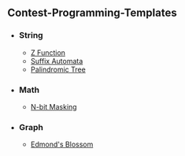 ## Contest-Programming-Templates
- ### String
  * [Z Function](https://github.com/SakibulMowla/Contest-Programming-Templates/blob/master/Z%20Function.cpp)
  * [Suffix Automata](https://github.com/SakibulMowla/Contest-Programming-Templates/blob/master/SuffixAutomata.cpp)
  * [Palindromic Tree](https://github.com/SakibulMowla/Contest-Programming-Templates/blob/master/Palindromic%20Tree.cpp)
- ### Math
  * [N-bit Masking](https://github.com/SakibulMowla/Contest-Programming-Templates/blob/master/n-bit%20masking.cpp)
- ### Graph
  * [Edmond's Blossom](https://github.com/SakibulMowla/Contest-Programming-Templates/blob/master/Blossom.cpp)
